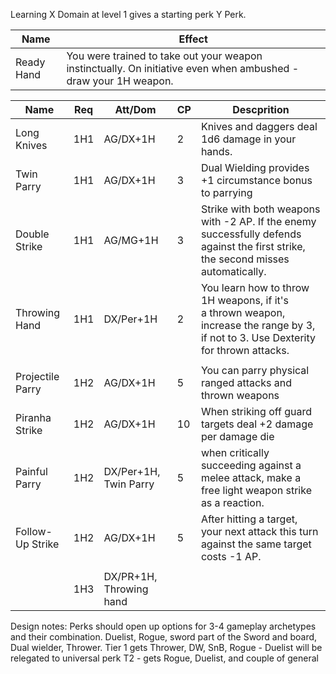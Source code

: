 Learning X Domain at level 1 gives a starting perk Y Perk.

| **Name**    | **Effect**                                                                                                      |
| ----------- | --------------------------------------------------------------------------------------------------------------- |
| Ready Hand  | You were trained to take out your weapon instinctually. On initiative even when ambushed - draw your 1H weapon. |

| **Name**         | **Req** | Att/Dom                 | **CP** | **Descprition**                                                                                                                     |
| ---------------- | ------- | ----------------------- | ------ | ----------------------------------------------------------------------------------------------------------------------------------- |
| Long Knives      | 1H1     | AG/DX+1H                | 2      | Knives and daggers deal 1d6 damage in your hands.                                                                                   |
| Twin Parry       | 1H1     | AG/DX+1H                | 3      | Dual Wielding provides +1 circumstance bonus to parrying                                                                            |
| Double Strike    | 1H1     | AG/MG+1H                | 3      | Strike with both weapons with -2 AP. If the enemy successfully defends against the first strike, the second misses automatically.   |
| Throwing Hand    | 1H1     | DX/Per+1H               | 2      | You learn how to throw 1H weapons, if it's a thrown weapon, increase the range by 3, if not to 3. Use Dexterity for thrown attacks. |
|                  |         |                         |        |                                                                                                                                     |
| Projectile Parry | 1H2     | AG/DX+1H                | 5      | You can parry physical ranged attacks and thrown weapons                                                                            |
| Piranha Strike   | 1H2     | AG/DX+1H                | 10     | When striking off guard targets deal +2 damage per damage die                                                                       |
| Painful Parry    | 1H2     | DX/Per+1H, Twin Parry   | 5      | when critically succeeding against a melee attack, make a free light weapon strike as a reaction.                                   |
| Follow-Up Strike | 1H2     | AG/DX+1H                | 5      | After hitting a target, your next attack this turn against the same target costs -1 AP.                                             |
|                  |         |                         |        |                                                                                                                                     |
|                  | 1H3     | DX/PR+1H, Throwing hand |        |                                                                                                                                     |


Design notes:
Perks should open up options for 3-4 gameplay archetypes and their combination. Duelist, Rogue, sword part of the Sword and board, Dual wielder, Thrower. 
Tier 1 gets Thrower, DW, SnB, Rogue - Duelist will be relegated to universal perk
T2 - gets Rogue, Duelist, and couple of general